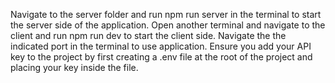 Navigate to the server folder and run npm run server in the terminal to start the server side of the application.
Open another terminal and navigate to the client and run npm run dev to start the client side.
Navigate the the indicated port in the terminal to use application.
Ensure you add your API key to the project by first creating a .env file at the root of the project and placing your key inside the file. 
